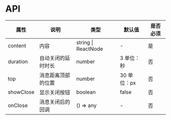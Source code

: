 # API

|    属性    |   说明   |    类型    |  默认值  | 是否必须 |
| --------- | ------- | --------- | ------- | -------  |
| content | 内容 |  string \| ReactNode   | -  | 是 |
| duration| 自动关闭的延时时长 |  number   | 3 单位：秒  | 否 |
| top| 消息距离顶部的位置 |  number   | 30 单位：px  | 否 |
| showClose | 显示关闭按钮 |  boolean   | false   | 否 |
| onClose | 消息关闭后的回调 | () => any   | - | 否 |